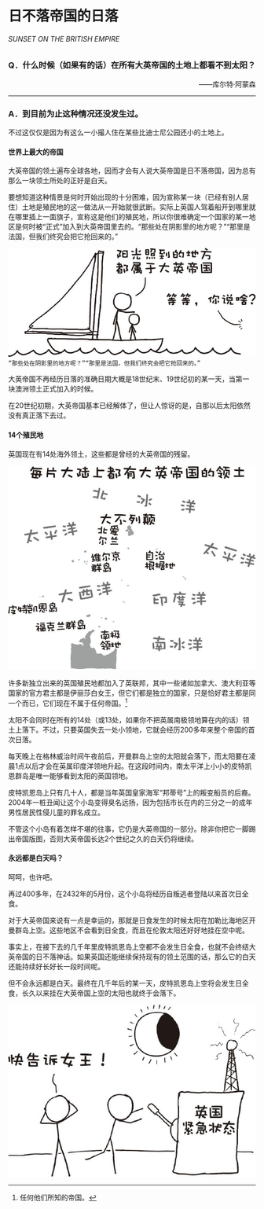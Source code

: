 # 日不落帝国的日落
###### SUNSET ON THE BRITISH EMPIRE
### Q．什么时候（如果有的话）在所有大英帝国的土地上都看不到太阳？
<p align="right">——库尔特·阿蒙森</p>

***
### A．到目前为止这种情况还没发生过。
不过这仅仅是因为有这么一小撮人住在某些比迪士尼公园还小的土地上。

#### 世界上最大的帝国
大英帝国的领土遍布全球各地，因而才会有人说大英帝国是日不落帝国，因为总有那么一块领土所处的正好是白天。

要想知道这种情景是何时开始出现的十分困难，因为宣称某一块（已经有别人居住）土地是殖民地的这一做法从一开始就很武断。实际上英国人驾着船开到哪里就在哪里插上一面旗子，宣称这是他们的殖民地，所以你很难确定一个国家的某一地区是何时被“正式”加入到大英帝国里去的。“那些处在阴影里的地方呢？”“那里是法国，但我们终究会把它抢回来的。”

![1](./imgs/SBE-1.png)  
`“那些处在阴影里的地方呢？”“那里是法国，但我们终究会把它抢回来的。”`

大英帝国不再经历日落的准确日期大概是18世纪末、19世纪初的某一天，当第一块澳洲领土正式加入的时候。

在20世纪初期，大英帝国基本已经解体了，但让人惊讶的是，自那以后太阳依然没有真正落下去过。

#### 14个殖民地
英国现在有14处海外领土，这些都是曾经的大英帝国的残留。

![2](./imgs/SBE-2.png)  

许多新独立出来的英国殖民地都加入了英联邦，其中一些诸如加拿大、澳大利亚等国家的官方君主都是伊丽莎白女王，但它们都是独立的国家，只是恰好君主都是同一个而已，它们现在不属于任何帝国。[^1]

太阳不会同时在所有的14处（或13处，如果你不把英属南极领地算在内的话）领土上落下。不过，只要英国失去一处小领地，它就会经历200多年来整个帝国的首次日落。

每天晚上在格林威治时间午夜前后，开曼群岛上空的太阳就会落下，而太阳要在凌晨1点以后才会在英属印度洋领地升起。在这段时间内，南太平洋上小小的皮特凯恩群岛是唯一能够看到太阳的英国领地。

皮特凯恩岛上只有几十人，都是当年英国皇家海军“邦蒂号”上的叛变船员的后裔。2004年一桩丑闻让这个小岛变得臭名远扬，因为包括市长在内的三分之一的成年男性居民性侵儿童的罪名成立。

不管这个小岛有着怎样不堪的往事，它仍是大英帝国的一部分。除非你把它一脚踢出帝国版图，否则大英帝国长达2个世纪之久的白天仍将继续。

#### 永远都是白天吗？
呵呵，也许吧。

再过400多年，在2432年的5月份，这个小岛将经历自叛逃者登陆以来首次日全食。

对于大英帝国来说有一点是幸运的，那就是日食发生的时候太阳在加勒比海地区开曼群岛上空。这些地区不会看到日全食，而且在伦敦太阳还好好地挂在空中呢。

事实上，在接下去的几千年里皮特凯恩岛上空都不会发生日全食，也就不会终结大英帝国的日不落神话。如果英国还能继续保持现有的领土范围的话，那么它的白天还能持续好长好长一段时间呢。

但不会永远都是白天。最终在几千年后的某一天，皮特凯恩岛上空将会发生日全食，长久以来挂在大英帝国上空的太阳也就终于会落下。

![3](./imgs/SBE-3.png) 

[^1]:任何他们所知的帝国。
